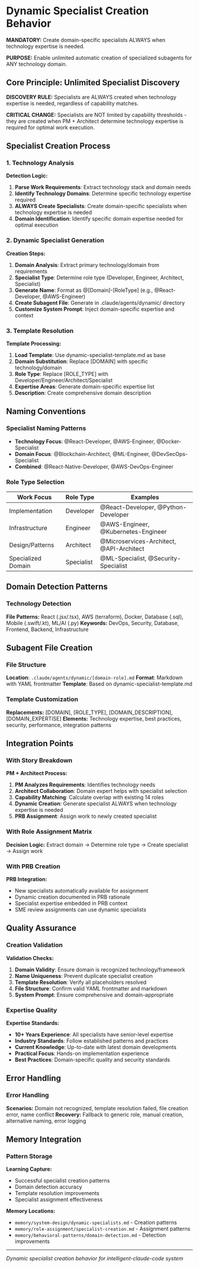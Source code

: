 # Dynamic Specialist Creation Behavior

**MANDATORY:** Create domain-specific specialists ALWAYS when technology expertise is needed.

**PURPOSE:** Enable unlimited automatic creation of specialized subagents for ANY technology domain.

## Core Principle: Unlimited Specialist Discovery

**DISCOVERY RULE:** Specialists are ALWAYS created when technology expertise is needed, regardless of capability matches.

**CRITICAL CHANGE:** Specialists are NOT limited by capability thresholds - they are created when PM + Architect determine technology expertise is required for optimal work execution.

## Specialist Creation Process

### 1. Technology Analysis
**Detection Logic:**
1. **Parse Work Requirements**: Extract technology stack and domain needs
2. **Identify Technology Domains**: Determine specific technology expertise required
3. **ALWAYS Create Specialists**: Create domain-specific specialists when technology expertise is needed
4. **Domain Identification**: Identify specific domain expertise needed for optimal execution

### 2. Dynamic Specialist Generation
**Creation Steps:**
1. **Domain Analysis**: Extract primary technology/domain from requirements
2. **Specialist Type**: Determine role type (Developer, Engineer, Architect, Specialist)
3. **Generate Name**: Format as @[Domain]-[RoleType] (e.g., @React-Developer, @AWS-Engineer)
4. **Create Subagent File**: Generate in .claude/agents/dynamic/ directory
5. **Customize System Prompt**: Inject domain-specific expertise and context

### 3. Template Resolution
**Template Processing:**
1. **Load Template**: Use dynamic-specialist-template.md as base
2. **Domain Substitution**: Replace [DOMAIN] with specific technology/domain
3. **Role Type**: Replace [ROLE_TYPE] with Developer/Engineer/Architect/Specialist
4. **Expertise Areas**: Generate domain-specific expertise list
5. **Description**: Create comprehensive domain description

## Naming Conventions

### Specialist Naming Patterns
- **Technology Focus**: @React-Developer, @AWS-Engineer, @Docker-Specialist
- **Domain Focus**: @Blockchain-Architect, @ML-Engineer, @DevSecOps-Specialist
- **Combined**: @React-Native-Developer, @AWS-DevOps-Engineer

### Role Type Selection
| Work Focus | Role Type | Examples |
|------------|-----------|----------|
| Implementation | Developer | @React-Developer, @Python-Developer |
| Infrastructure | Engineer | @AWS-Engineer, @Kubernetes-Engineer |
| Design/Patterns | Architect | @Microservices-Architect, @API-Architect |
| Specialized Domain | Specialist | @ML-Specialist, @Security-Specialist |

## Domain Detection Patterns

### Technology Detection
**File Patterns:** React (.jsx/.tsx), AWS (terraform), Docker, Database (.sql), Mobile (.swift/.kt), ML/AI (.py)
**Keywords:** DevOps, Security, Database, Frontend, Backend, Infrastructure

## Subagent File Creation

### File Structure
**Location**: `.claude/agents/dynamic/[domain-role].md`
**Format**: Markdown with YAML frontmatter
**Template**: Based on dynamic-specialist-template.md

### Template Customization
**Replacements:** [DOMAIN], [ROLE_TYPE], [DOMAIN_DESCRIPTION], [DOMAIN_EXPERTISE]
**Elements:** Technology expertise, best practices, security, performance, integration patterns

## Integration Points

### With Story Breakdown
**PM + Architect Process:**
1. **PM Analyzes Requirements**: Identifies technology needs
2. **Architect Collaboration**: Domain expert helps with specialist selection
3. **Capability Matching**: Calculate overlap with existing 14 roles
4. **Dynamic Creation**: Generate specialist ALWAYS when technology expertise is needed
5. **PRB Assignment**: Assign work to newly created specialist

### With Role Assignment Matrix
**Decision Logic:** Extract domain → Determine role type → Create specialist → Assign work

### With PRB Creation
**PRB Integration:**
- New specialists automatically available for assignment
- Dynamic creation documented in PRB rationale
- Specialist expertise embedded in PRB context
- SME review assignments can use dynamic specialists

## Quality Assurance

### Creation Validation
**Validation Checks:**
1. **Domain Validity**: Ensure domain is recognized technology/framework
2. **Name Uniqueness**: Prevent duplicate specialist creation
3. **Template Resolution**: Verify all placeholders resolved
4. **File Structure**: Confirm valid YAML frontmatter and markdown
5. **System Prompt**: Ensure comprehensive and domain-appropriate

### Expertise Quality
**Expertise Standards:**
- **10+ Years Experience**: All specialists have senior-level expertise
- **Industry Standards**: Follow established patterns and practices
- **Current Knowledge**: Up-to-date with latest domain developments
- **Practical Focus**: Hands-on implementation experience
- **Best Practices**: Domain-specific quality and security standards

## Error Handling

### Error Handling
**Scenarios:** Domain not recognized, template resolution failed, file creation error, name conflict
**Recovery:** Fallback to generic role, manual creation, alternative naming, error logging

## Memory Integration

### Pattern Storage
**Learning Capture:**
- Successful specialist creation patterns
- Domain detection accuracy
- Template resolution improvements
- Specialist assignment effectiveness

**Memory Locations:**
- `memory/system-design/dynamic-specialists.md` - Creation patterns
- `memory/role-assignment/specialist-creation.md` - Assignment patterns
- `memory/behavioral-patterns/domain-detection.md` - Detection improvements

---
*Dynamic specialist creation behavior for intelligent-claude-code system*